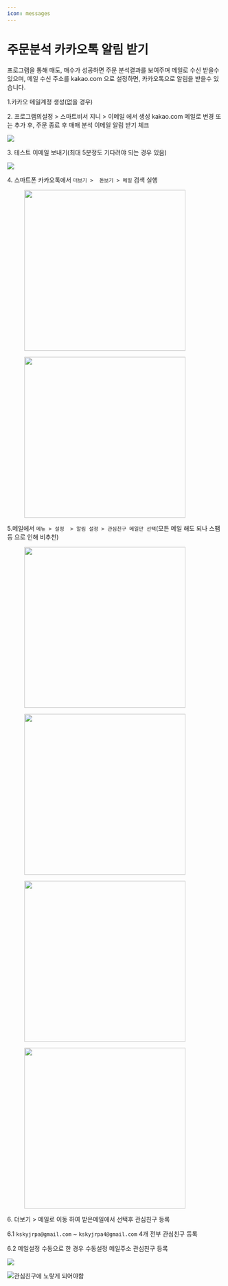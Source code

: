 ```yaml
---
icon: messages
---
```


# 주문분석 카카오톡 알림 받기

프로그램을 통해 매도, 매수가 성공하면 주문 분석결과를 보여주며 메일로 수신 받을수 있으며, 메일 수신 주소를 kakao.com 으로 설정하면, 카카오톡으로 알림을 받을수 있습니다.

1.카카오 메일계정 생성(없을 경우)

2\. 프로그램의설정 > 스마트비서 지니 > 이메일 에서 생성 kakao.com 메일로 변경 또는 추가 후, 주문 종료 후 매매 분석 이메일 알림 받기 체크

![](<../.gitbook/assets/image (75).png>)

3\. 테스트 이메일 보내기(최대 5분정도 기다려야 되는 경우 있음)

![](<../.gitbook/assets/image (76).png>)

4\. 스마트폰 카카오톡에서 `더보기 >  돋보기 > 메일`  검색 실행

<figure><img src="../.gitbook/assets/image (6) (1) (1).png" alt="" width="375"><figcaption></figcaption></figure>

<figure><img src="../.gitbook/assets/image (1) (1) (1) (1) (1) (1) (1) (1) (1) (1) (1) (1) (1).png" alt="" width="375"><figcaption></figcaption></figure>



5.메일에서 `메뉴 > 설정  > 알림 설정 > 관심친구 메일만 선택`(모든 메일 해도 되나 스팸 등 으로 인해 비추천)

<figure><img src="../.gitbook/assets/image (2) (1) (1) (1) (1) (1) (1).png" alt="" width="375"><figcaption></figcaption></figure>

<figure><img src="../.gitbook/assets/image (3) (1) (1) (1) (1).png" alt="" width="375"><figcaption></figcaption></figure>

<figure><img src="../.gitbook/assets/image (4) (1) (1) (1).png" alt="" width="375"><figcaption></figcaption></figure>

<figure><img src="../.gitbook/assets/image (5) (1) (1).png" alt="" width="375"><figcaption></figcaption></figure>



6\. 더보기 > 메일로 이동 하여 받은메일에서 선택후 관심친구 등록

&#x20;  6.1 `kskyjrpa@gmail.com` \~ `kskyjrpa4@gmail.com` 4개 전부 관심친구 등록

&#x20;  6.2 메일설정 수동으로 한 경우 수동설정 메일주소 관심친구 등록



![](<../.gitbook/assets/image (73).png>)

![관심친구에 노랗게 되어야함](<../.gitbook/assets/image (74).png>)
